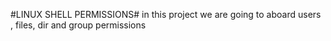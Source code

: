 #LINUX SHELL PERMISSIONS#
in this project we are going to aboard users , files, dir and group permissions
